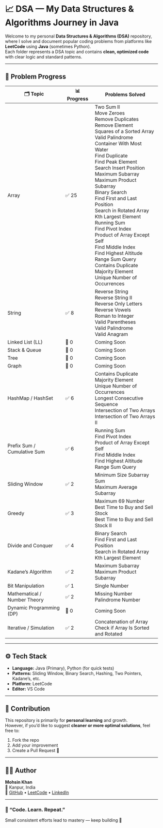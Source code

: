 # 📈 DSA — My Data Structures & Algorithms Journey in Java  

Welcome to my personal **Data Structures & Algorithms (DSA)** repository, where I solve and document popular coding problems from platforms like **LeetCode** using **Java** (sometimes Python).  
Each folder represents a DSA topic and contains **clean, optimized code** with clear logic and standard patterns.


---

## 🧩 Problem Progress

| 🗂️ Topic | 📊 Progress | Problems Solved |
|-----------|------------|----------------|
| Array | ✅ 25 | Two Sum II<br>Move Zeroes<br>Remove Duplicates<br>Remove Element<br>Squares of a Sorted Array<br>Valid Palindrome<br>Container With Most Water<br>Find Duplicate<br>Find Peak Element<br>Search Insert Position<br>Maximum Subarray<br>Maximum Product Subarray<br>Binary Search<br>Find First and Last Position<br>Search in Rotated Array<br>Kth Largest Element<br>Running Sum<br>Find Pivot Index<br>Product of Array Except Self<br>Find Middle Index<br>Find Highest Altitude<br>Range Sum Query<br>Contains Duplicate<br>Majority Element<br>Unique Number of Occurrences |
| String | ✅ 8 | Reverse String<br>Reverse String II<br>Reverse Only Letters<br>Reverse Vowels<br>Roman to Integer<br>Valid Parentheses<br>Valid Palindrome<br>Valid Anagram |
| Linked List (LL) | 🚧 0 | Coming Soon |
| Stack & Queue | 🚧 0 | Coming Soon |
| Tree | 🚧 0 | Coming Soon |
| Graph | 🚧 0 | Coming Soon |
| HashMap / HashSet | ✅ 6 | Contains Duplicate<br>Majority Element<br>Unique Number of Occurrences<br>Longest Consecutive Sequence<br>Intersection of Two Arrays<br>Intersection of Two Arrays II |
| Prefix Sum / Cumulative Sum | ✅ 6 | Running Sum<br>Find Pivot Index<br>Product of Array Except Self<br>Find Middle Index<br>Find Highest Altitude<br>Range Sum Query |
| Sliding Window | ✅ 2 | Minimum Size Subarray Sum<br>Maximum Average Subarray |
| Greedy | ✅ 3 | Maximum 69 Number<br>Best Time to Buy and Sell Stock<br>Best Time to Buy and Sell Stock II |
| Divide and Conquer | ✅ 4 | Binary Search<br>Find First and Last Position<br>Search in Rotated Array<br>Kth Largest Element |
| Kadane’s Algorithm | ✅ 2 | Maximum Subarray<br>Maximum Product Subarray |
| Bit Manipulation | ✅ 1 | Single Number |
| Mathematical / Number Theory | ✅ 2 | Missing Number<br>Palindrome Number |
| Dynamic Programming (DP) | 🚧 0 | Coming Soon |
| Iterative / Simulation | ✅ 2 | Concatenation of Array<br>Check if Array Is Sorted and Rotated |

---

## ⚙️ Tech Stack

- **Language:** Java (Primary), Python (for quick tests)  
- **Patterns:** Sliding Window, Binary Search, Hashing, Two Pointers, Kadane’s, etc.  
- **Platform:** LeetCode  
- **Editor:** VS Code  



---

## 💬 Contribution

This repository is primarily for **personal learning** and growth.  
However, if you’d like to suggest **cleaner or more optimal solutions**, feel free to:
1. Fork the repo  
2. Add your improvement  
3. Create a Pull Request 🚀  

---

## 👨‍💻 Author

**Mohsin Khan**  
📍 Kanpur, India  
🔗 [GitHub](https://github.com/mohsinkhan85090) • [LeetCode](https://leetcode.com/u/mohsin85090) • [LinkedIn](https://linkedin.com/in/mohsin-khan-aiml)

---

### 🧠 “Code. Learn. Repeat.”  
Small consistent efforts lead to mastery — keep building 💪
